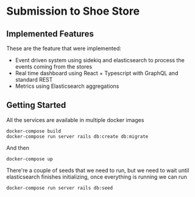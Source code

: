 # Submission to Shoe Store

## Implemented Features

These are the feature that were implemented:

- Event driven system using sidekiq and elasticsearch to process the events coming from the stores
- Real time dashboard using React + Typescript with GraphQL and standard REST
- Metrics using Elasticsearch aggregations

## Getting Started

All the services are available in multiple docker images

```
docker-compose build
docker-compose run server rails db:create db:migrate
```

And then

```
docker-compose up
```

There're a couple of seeds that we need to run, but we need to wait until elasticsearch finishes initializing, once everything is running we can run

```
docker-compose run server rails db:seed
```
